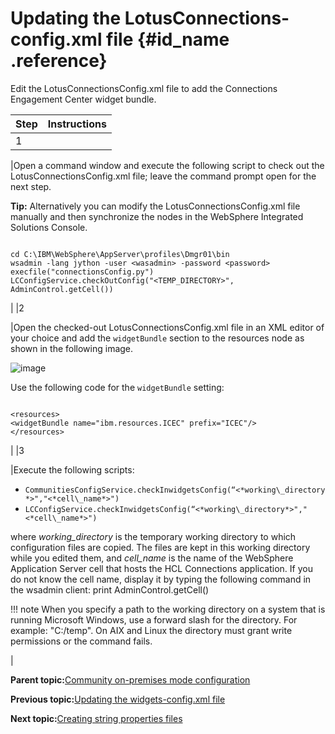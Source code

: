 # Updating the LotusConnections-config.xml file {#id_name .reference}

Edit the LotusConnectionsConfig.xml file to add the Connections Engagement Center widget bundle.

|Step|Instructions|
|----|------------|
|1

|Open a command window and execute the following script to check out the LotusConnectionsConfig.xml file; leave the command prompt open for the next step.

**Tip:** Alternatively you can modify the LotusConnectionsConfig.xml file manually and then synchronize the nodes in the WebSphere Integrated Solutions Console.

 ```

cd C:\IBM\WebSphere\AppServer\profiles\Dmgr01\bin
wsadmin -lang jython -user <wasadmin> -password <password>
execfile("connectionsConfig.py")
LCConfigService.checkOutConfig("<TEMP_DIRECTORY>", AdminControl.getCell())

```

|
|2

|Open the checked-out LotusConnectionsConfig.xml file in an XML editor of your choice and add the `widgetBundle` section to the resources node as shown in the following image.

 ![image](images/image79.png)

 Use the following code for the `widgetBundle` setting:

 ```

<resources>
<widgetBundle name="ibm.resources.ICEC" prefix="ICEC"/>
</resources>

```

|
|3

|Execute the following scripts:

-   `CommunitiesConfigService.checkInwidgetsConfig(“<*working\_directory*>","<*cell\_name*>")`
-   `LCConfigService.checkInwidgetsConfig(“<*working\_directory*>","<*cell\_name*>")`

 where *working\_directory* is the temporary working directory to which configuration files are copied. The files are kept in this working directory while you edited them, and *cell\_name* is the name of the WebSphere Application Server cell that hosts the HCL Connections application. If you do not know the cell name, display it by typing the following command in the wsadmin client: print AdminControl.getCell\(\)

 !!! note
    When you specify a path to the working directory on a system that is running Microsoft Windows, use a forward slash for the directory. For example: "C:/temp". On AIX and Linux the directory must grant write permissions or the command fails.

|

**Parent topic:**[Community on-premises mode configuration](../../connectors/icec/cec-inst-community-on-prem-config.md)

**Previous topic:**[Updating the widgets-config.xml file](../../connectors/icec/cec-inst-widgets-config.md)

**Next topic:**[Creating string properties files](../../connectors/icec/cec-inst-create-string-prop-files.md)


